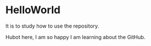 # HelloWorld
It is to study how to use the repository.


Hubot here, I am so happy I am learning about the GitHub.
